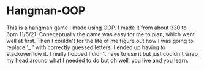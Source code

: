 # Hangman-OOP
This is a hangman game I made using OOP. I made it from about 330 to 6pm 11/5/21.
Coneceptually the game was easy for me to plan, which went well at first.
Then I couldn't for the life of me figure out how I was going to replace '_ ' with correctly guessed letters. I ended up having to stackoverflow it.
I really hopped I didn't have to use it but just couldn't wrap my head around what I needed to do but oh well, you live and you learn.
